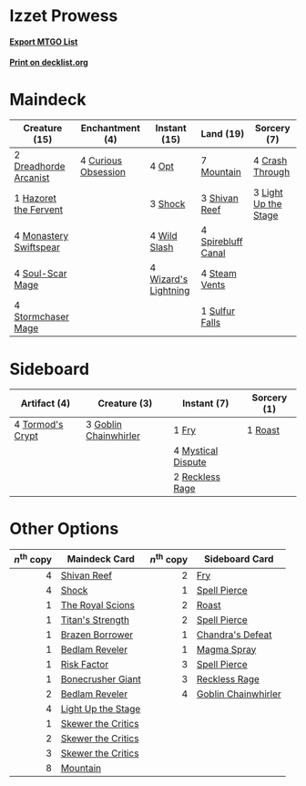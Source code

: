 # Izzet Prowess

#### [Export MTGO List](../collection/Izzet%20Prowess/Izzet%20Prowess.txt)
#### [Print on decklist.org](http://decklist.org/?deckmain=4%09Crash%20Through%0A4%09Curious%20Obsession%0A2%09Dreadhorde%20Arcanist%0A1%09Hazoret%20the%20Fervent%0A3%09Light%20Up%20the%20Stage%0A4%09Monastery%20Swiftspear%0A7%09Mountain%0A4%09Opt%0A3%09Shivan%20Reef%0A3%09Shock%0A4%09Soul-Scar%20Mage%0A4%09Spirebluff%20Canal%0A4%09Steam%20Vents%0A4%09Stormchaser%20Mage%0A1%09Sulfur%20Falls%0A4%09Wild%20Slash%0A4%09Wizard's%20Lightning&deckside=1%09Fry%0A3%09Goblin%20Chainwhirler%0A4%09Mystical%20Dispute%0A2%09Reckless%20Rage%0A1%09Roast%0A4%09Tormod's%20Crypt)
# Maindeck

|                                          Creature (15)                                          |                                       Enchantment (4)                                        |                                         Instant (15)                                          |                                          Land (19)                                          |                                          Sorcery (7)                                          |
|-------------------------------------------------------------------------------------------------|----------------------------------------------------------------------------------------------|-----------------------------------------------------------------------------------------------|---------------------------------------------------------------------------------------------|-----------------------------------------------------------------------------------------------|
|2 [Dreadhorde Arcanist](http://gatherer.wizards.com/Pages/Card/Details.aspx?multiverseid=461052) |4 [Curious Obsession](http://gatherer.wizards.com/Pages/Card/Details.aspx?multiverseid=439692)|4 [Opt](http://gatherer.wizards.com/Pages/Card/Details.aspx?multiverseid=442948)               |7 [Mountain](http://gatherer.wizards.com/Pages/Card/Details.aspx?multiverseid=439859)        |4 [Crash Through](http://gatherer.wizards.com/Pages/Card/Details.aspx?multiverseid=430777)     |
|1 [Hazoret the Fervent](http://gatherer.wizards.com/Pages/Card/Details.aspx?multiverseid=426838) |                                                                                              |3 [Shock](http://gatherer.wizards.com/Pages/Card/Details.aspx?multiverseid=129732)             |3 [Shivan Reef](http://gatherer.wizards.com/Pages/Card/Details.aspx?multiverseid=129731)     |3 [Light Up the Stage](http://gatherer.wizards.com/Pages/Card/Details.aspx?multiverseid=457251)|
|4 [Monastery Swiftspear](http://gatherer.wizards.com/Pages/Card/Details.aspx?multiverseid=438706)|                                                                                              |4 [Wild Slash](http://gatherer.wizards.com/Pages/Card/Details.aspx?multiverseid=391959)        |4 [Spirebluff Canal](http://gatherer.wizards.com/Pages/Card/Details.aspx?multiverseid=417822)|                                                                                               |
|4 [Soul-Scar Mage](http://gatherer.wizards.com/Pages/Card/Details.aspx?multiverseid=426850)      |                                                                                              |4 [Wizard's Lightning](http://gatherer.wizards.com/Pages/Card/Details.aspx?multiverseid=443040)|4 [Steam Vents](http://gatherer.wizards.com/Pages/Card/Details.aspx?multiverseid=405109)     |                                                                                               |
|4 [Stormchaser Mage](http://gatherer.wizards.com/Pages/Card/Details.aspx?multiverseid=407669)    |                                                                                              |                                                                                               |1 [Sulfur Falls](http://gatherer.wizards.com/Pages/Card/Details.aspx?multiverseid=443135)    |                                                                                               |


# Sideboard

|                                       Artifact (4)                                        |                                          Creature (3)                                          |                                         Instant (7)                                         |                                   Sorcery (1)                                    |
|-------------------------------------------------------------------------------------------|------------------------------------------------------------------------------------------------|---------------------------------------------------------------------------------------------|----------------------------------------------------------------------------------|
|4 [Tormod's Crypt](http://gatherer.wizards.com/Pages/Card/Details.aspx?multiverseid=389723)|3 [Goblin Chainwhirler](http://gatherer.wizards.com/Pages/Card/Details.aspx?multiverseid=443017)|1 [Fry](http://gatherer.wizards.com/Pages/Card/Details.aspx?multiverseid=466894)             |1 [Roast](http://gatherer.wizards.com/Pages/Card/Details.aspx?multiverseid=394667)|
|                                                                                           |                                                                                                |4 [Mystical Dispute](http://gatherer.wizards.com/Pages/Card/Details.aspx?multiverseid=473020)|                                                                                  |
|                                                                                           |                                                                                                |2 [Reckless Rage](http://gatherer.wizards.com/Pages/Card/Details.aspx?multiverseid=439767)   |                                                                                  |


# Other Options

|*n*<sup>th</sup> copy|                                        Maindeck Card                                        |*n*<sup>th</sup> copy|                                        Sideboard Card                                        |
|--------------------:|---------------------------------------------------------------------------------------------|--------------------:|----------------------------------------------------------------------------------------------|
|                    4|[Shivan Reef](http://gatherer.wizards.com/Pages/Card/Details.aspx?multiverseid=129731)       |                    2|[Fry](http://gatherer.wizards.com/Pages/Card/Details.aspx?multiverseid=466894)                |
|                    4|[Shock](http://gatherer.wizards.com/Pages/Card/Details.aspx?multiverseid=129732)             |                    1|[Spell Pierce](http://gatherer.wizards.com/Pages/Card/Details.aspx?multiverseid=425876)       |
|                    1|[The Royal Scions](http://gatherer.wizards.com/Pages/Card/Details.aspx?multiverseid=473161)  |                    2|[Roast](http://gatherer.wizards.com/Pages/Card/Details.aspx?multiverseid=394667)              |
|                    1|[Titan's Strength](http://gatherer.wizards.com/Pages/Card/Details.aspx?multiverseid=398680)  |                    2|[Spell Pierce](http://gatherer.wizards.com/Pages/Card/Details.aspx?multiverseid=425876)       |
|                    1|[Brazen Borrower](http://gatherer.wizards.com/Pages/Card/Details.aspx?multiverseid=473001)   |                    1|[Chandra's Defeat](http://gatherer.wizards.com/Pages/Card/Details.aspx?multiverseid=430775)   |
|                    1|[Bedlam Reveler](http://gatherer.wizards.com/Pages/Card/Details.aspx?multiverseid=414415)    |                    1|[Magma Spray](http://gatherer.wizards.com/Pages/Card/Details.aspx?multiverseid=426843)        |
|                    1|[Risk Factor](http://gatherer.wizards.com/Pages/Card/Details.aspx?multiverseid=452863)       |                    3|[Spell Pierce](http://gatherer.wizards.com/Pages/Card/Details.aspx?multiverseid=425876)       |
|                    1|[Bonecrusher Giant](http://gatherer.wizards.com/Pages/Card/Details.aspx?multiverseid=473077) |                    3|[Reckless Rage](http://gatherer.wizards.com/Pages/Card/Details.aspx?multiverseid=439767)      |
|                    2|[Bedlam Reveler](http://gatherer.wizards.com/Pages/Card/Details.aspx?multiverseid=414415)    |                    4|[Goblin Chainwhirler](http://gatherer.wizards.com/Pages/Card/Details.aspx?multiverseid=443017)|
|                    4|[Light Up the Stage](http://gatherer.wizards.com/Pages/Card/Details.aspx?multiverseid=457251)|                     |                                                                                              |
|                    1|[Skewer the Critics](http://gatherer.wizards.com/Pages/Card/Details.aspx?multiverseid=457259)|                     |                                                                                              |
|                    2|[Skewer the Critics](http://gatherer.wizards.com/Pages/Card/Details.aspx?multiverseid=457259)|                     |                                                                                              |
|                    3|[Skewer the Critics](http://gatherer.wizards.com/Pages/Card/Details.aspx?multiverseid=457259)|                     |                                                                                              |
|                    8|[Mountain](http://gatherer.wizards.com/Pages/Card/Details.aspx?multiverseid=439859)          |                     |                                                                                              |

